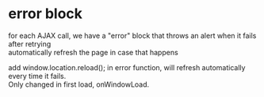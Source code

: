 # error block      
for each AJAX call, we have a "error" block that throws an alert when it fails after retrying    
automatically refresh the page in case that happens    

add window.location.reload(); in error function, will refresh automatically every time it fails.    
Only changed in first load, onWindowLoad.    

